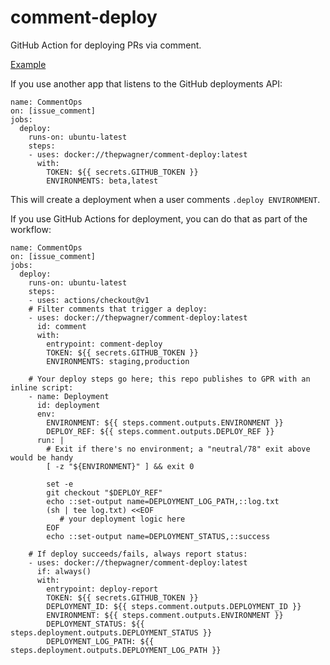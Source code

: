 # comment-deploy

GitHub Action for deploying PRs via comment.

[Example](https://github.com/thepwagner/comment-deploy/pull/1#issuecomment-548614735)

If you use another app that listens to the GitHub deployments API:

```
name: CommentOps
on: [issue_comment]
jobs:
  deploy:
    runs-on: ubuntu-latest
    steps:
    - uses: docker://thepwagner/comment-deploy:latest
      with:
        TOKEN: ${{ secrets.GITHUB_TOKEN }}
        ENVIRONMENTS: beta,latest
```

This will create a deployment when a user comments `.deploy ENVIRONMENT`.

If you use GitHub Actions for deployment, you can do that as part of the workflow:
```
name: CommentOps
on: [issue_comment]
jobs:
  deploy:
    runs-on: ubuntu-latest
    steps:
    - uses: actions/checkout@v1
    # Filter comments that trigger a deploy:
    - uses: docker://thepwagner/comment-deploy:latest
      id: comment
      with:
        entrypoint: comment-deploy
        TOKEN: ${{ secrets.GITHUB_TOKEN }}
        ENVIRONMENTS: staging,production

    # Your deploy steps go here; this repo publishes to GPR with an inline script:
    - name: Deployment
      id: deployment
      env:
        ENVIRONMENT: ${{ steps.comment.outputs.ENVIRONMENT }}
        DEPLOY_REF: ${{ steps.comment.outputs.DEPLOY_REF }}
      run: |
        # Exit if there's no environment; a "neutral/78" exit above would be handy
        [ -z "${ENVIRONMENT}" ] && exit 0

        set -e
        git checkout "$DEPLOY_REF"
        echo ::set-output name=DEPLOYMENT_LOG_PATH,::log.txt
        (sh | tee log.txt) <<EOF
           # your deployment logic here
        EOF
        echo ::set-output name=DEPLOYMENT_STATUS,::success

    # If deploy succeeds/fails, always report status:
    - uses: docker://thepwagner/comment-deploy:latest
      if: always()
      with:
        entrypoint: deploy-report
        TOKEN: ${{ secrets.GITHUB_TOKEN }}
        DEPLOYMENT_ID: ${{ steps.comment.outputs.DEPLOYMENT_ID }}
        ENVIRONMENT: ${{ steps.comment.outputs.ENVIRONMENT }}
        DEPLOYMENT_STATUS: ${{ steps.deployment.outputs.DEPLOYMENT_STATUS }}
        DEPLOYMENT_LOG_PATH: ${{ steps.deployment.outputs.DEPLOYMENT_LOG_PATH }}
```
